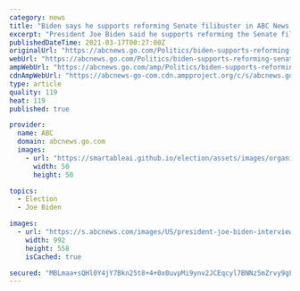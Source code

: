 ```yaml
---
category: news
title: "Biden says he supports reforming Senate filibuster in ABC News exclusive interview"
excerpt: "President Joe Biden said he supports reforming the Senate filibuster in an ABC News exclusive interview Tuesday."
publishedDateTime: 2021-03-17T00:27:00Z
originalUrl: "https://abcnews.go.com/Politics/biden-supports-reforming-senate-filibuster-abc-news-exclusive/story?id=76499156"
webUrl: "https://abcnews.go.com/Politics/biden-supports-reforming-senate-filibuster-abc-news-exclusive/story?id=76499156"
ampWebUrl: "https://abcnews.go.com/amp/Politics/biden-supports-reforming-senate-filibuster-abc-news-exclusive/story?id=76499156"
cdnAmpWebUrl: "https://abcnews-go-com.cdn.ampproject.org/c/s/abcnews.go.com/amp/Politics/biden-supports-reforming-senate-filibuster-abc-news-exclusive/story?id=76499156"
type: article
quality: 119
heat: 119
published: true

provider:
  name: ABC
  domain: abcnews.go.com
  images:
    - url: "https://smartableai.github.io/election/assets/images/organizations/abcnews.go.com-50x50.jpg"
      width: 50
      height: 50

topics:
  - Election
  - Joe Biden

images:
  - url: "https://s.abcnews.com/images/US/president-joe-biden-interview-04-exclusive-abc-jc-210316_1615931643517_hpMain_16x9_992.jpg"
    width: 992
    height: 558
    isCached: true

secured: "MBLmaa+sQHl0Y4jY7Bkn25t8+4+0x0uvpMi9ynv2JCEqcyl7BNNz5mZrvy9gFzxseUDeaaL4t5UpZ/WRNXrjKKvoH+7Neu2tSvTlrIyDsO6Z/VXoBznJTnwWCXJ2SlrXI5q7bjCVNCZlg9/xJhJ6pXnkPKtDtV7im24gQ980BqH5g+sBG4vIu2nlxnOnWXip6y8EJdE/IkmRNhz/jb87yaPUMbpmHaBxXj+lzRYbBc9jylz1x5Z2AtLUIcKtPA83o1sNuR+0grYTSn3sevcI1FEh3MLHvTmeFx7wFn/oiQJYLY81rLVggRyCTVwXAzp7As86rox3ivy5CNEt8ko85iOBl79ejxUpLbsGXSBwB5o=;CSBXF4ulVCigVySmabdmKQ=="
---
```


